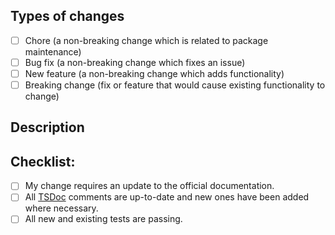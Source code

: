 <!--- Provide a general summary of your changes in the title above -->

## Types of changes

<!--- What types of changes does your code introduce? Put an `x` in all the boxes that apply: -->

- [ ] Chore (a non-breaking change which is related to package maintenance)
- [ ] Bug fix (a non-breaking change which fixes an issue)
- [ ] New feature (a non-breaking change which adds functionality)
- [ ] Breaking change (fix or feature that would cause existing functionality to change)

## Description

<!--- Describe your changes in detail -->
<!--- Why is this change required? What problem does it solve? -->
<!--- If it resolves an open issue, please link to the issue here. For example "Resolves: #137" -->

## Checklist:

<!--- Put an `x` in all the boxes that apply. -->
<!--- If you're unsure about any of these, don't hesitate to ask. We're here to help! -->

- [ ] My change requires an update to the official documentation.
- [ ] All [TSDoc](https://tsdoc.org) comments are up-to-date and new ones have been added where necessary.
- [ ] All new and existing tests are passing.

<!--- A cute animal (or car) picture is welcome to close your PR! -->
